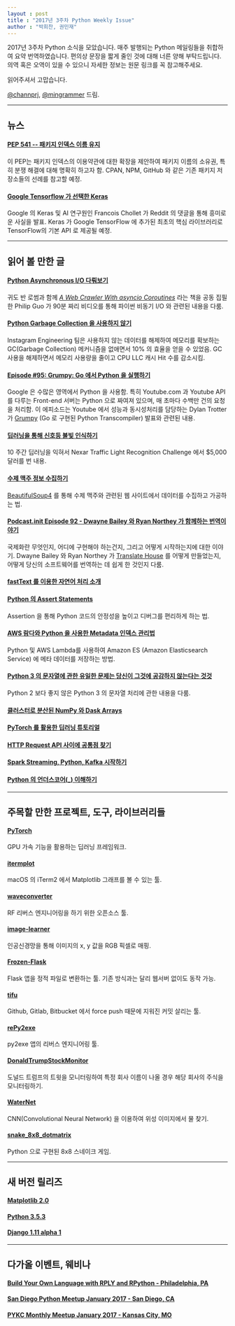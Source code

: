 ```yaml
---
layout : post
title : "2017년 3주차 Python Weekly Issue"
author : "박희찬, 권민재" 
---
```


2017년 3주차 Python 소식을 모았습니다. 매주 발행되는 Python 메일링들을 취합하여 요약 번역하였습니다. 편의상 문장을 짧게 줄인 것에 대해 너른 양해 부탁드립니다. 의역 혹은 오역이 있을 수 있으니 자세한 정보는 원문 링크를 꼭 참고해주세요.

읽어주셔서 고맙습니다.

[@channprj](https://twitter.com/channrpj), [@mingrammer](https://twitter.com/mingrammer) 드림.

----

## 뉴스

#### [PEP 541 -- 패키지 인덱스 이름 유지](https://www.python.org/dev/peps/pep-0541/)
이 PEP는 패키지 인덱스의 이용약관에 대한 확장을 제안하여 패키지 이름의 소유권, 특히 분쟁 해결에 대해 명확히 하고자 함. CPAN, NPM, GitHub 와 같은 기존 패키지 저장소들의 선례를 참고할 예정.

#### [Google Tensorflow 가 선택한 Keras](http://www.fast.ai/2017/01/03/keras/)
Google 의 Keras 및 AI 연구원인 Francois Chollet 가 Reddit 의 댓글을 통해 흥미로운 사실을 발표. Keras 가 Google TensorFlow 에 추가된 최초의 핵심 라이브러리로 TensorFlow의 기본 API 로 제공될 예정.

----

## 읽어 볼 만한 글

#### [Python Asynchronous I/O 다뤄보기](http://pgbovine.net/python-async-io-walkthrough.htm)
귀도 반 로썸과 함께 _[A Web Crawler With asyncio Coroutines](http://www.aosabook.org/en/500L/a-web-crawler-with-asyncio-coroutines.html)_ 라는 책을 공동 집필한 Philip Guo 가 90분 짜리 비디오를 통해 파이썬 비동기 I/O 와 관련된 내용을 다룸.

#### [Python Garbage Collection 을 사용하지 않기 ](https://engineering.instagram.com/dismissing-python-garbage-collection-at-instagram-4dca40b29172#.kgk00t4nq)
Instagram Engineering 팀은 사용하지 않는 데이터를 해제하여 메모리를 확보하는 GC(Garbage Collection) 메커니즘을 없애면서 10% 의 효율을 얻을 수 있었음. GC 사용을 해제하면서 메모리 사용량을 줄이고 CPU LLC 캐시 Hit 수를 감소시킴.

#### [Episode #95: Grumpy: Go 에서 Python 을 실행하기](https://talkpython.fm/episodes/show/95/grumpy-running-python-on-go)
Google 은 수많은 영역에서 Python 을 사용함. 특히 Youtube.com 과 Youtube API 를 다루는 Front-end 서버는 Python 으로 짜여져 있으며, 매 초마다 수백만 건의 요청을 처리함. 이 에피소드는 Youtube 에서 성능과 동시성처리를 담당하는 Dylan Trotter 가 [Grumpy](https://github.com/google/grumpy) (Go 로 구현된 Python Transcompiler) 발표와 관련된 내용.

#### [딥러닝을 통해 신호등 불빛 인식하기](https://medium.freecodecamp.com/recognizing-traffic-lights-with-deep-learning-23dae23287cc#.ddip10vrf)
10 주간 딥러닝을 익혀서 Nexar Traffic Light Recognition Challenge 에서 $5,000 달러를 번 내용.

#### [수제 맥주 정보 수집하기](http://www.jeannicholashould.com/python-web-scraping-tutorial-for-craft-beers.html)
[BeautifulSoup4](https://www.crummy.com/software/BeautifulSoup/) 를 통해 수제 맥주와 관련된 웹 사이트에서 데이터를 수집하고 가공하는 법.

#### [Podcast.__init__ Episode 92 - Dwayne Bailey 와 Ryan Northey 가 함께하는 번역이야기](https://www.podcastinit.com/episode-92-translate-house-with-dwayne-bailey-and-ryan-northey/)
국제화란 무엇인지, 어디에 구현해야 하는건지, 그리고 어떻게 시작하는지에 대한 이야기. Dwayne Bailey 와 Ryan Northey 가 [Translate House](http://translatehouse.org/) 를 어떻게 만들었는지, 어떻게 당신의 소프트웨어를 번역하는 데 쉽게 한 것인지 다룸.

#### [fastText 를 이용한 자연어 처리 소개](https://github.com/miguelgfierro/sciblog_support/blob/master/Intro_to_NLP_with_fastText/Intro_to_NLP.ipynb)

#### [Python 의 Assert Statements](https://dbader.org/blog/python-assert-tutorial)
Assertion 을 통해 Python 코드의 안정성을 높이고 디버그를 편리하게 하는 법.

#### [AWS 람다와 Python 을 사용한 Metadata 인덱스 관리법](https://aws.amazon.com/ko/blogs/database/indexing-metadata-in-amazon-elasticsearch-service-using-aws-lambda-and-python/)
Python 및 AWS Lambda를 사용하여 Amazon ES (Amazon Elasticsearch Service) 에 메타 데이터를 저장하는 방법.

#### [Python 3 의 문자열에 관한 유일한 문제는 당신이 그것에 공감하지 않는다는 것것](http://sircmpwn.github.io/2017/01/13/The-problem-with-Python-3.html)
Python 2 보다 좋지 않은 Python 3 의 문자열 처리에 관한 내용을 다룸.

#### [클러스터로 분산된 NumPy 와 Dask Arrays](http://matthewrocklin.com/blog/work/2017/01/17/dask-images)


#### [PyTorch 를 활용한 딥러닝 튜토리얼](https://iamtrask.github.io/2017/01/15/pytorch-tutorial/)


#### [HTTP Request API 사이에 공통점 찾기](https://snarky.ca/looking-for-commonality-among-http-request-apis/)


#### [Spark Streaming, Python, Kafka 시작하기](https://www.rittmanmead.com/blog/2017/01/getting-started-with-spark-streaming-with-python-and-kafka/)


#### [Python 의 언더스코어(_) 이해하기](https://hackernoon.com/understanding-the-underscore-of-python-309d1a029edc#.tma303a5z)


----

## 주목할 만한 프로젝트, 도구, 라이브러리들

#### [PyTorch](http://pytorch.org/)
GPU 가속 기능을 활용하는 딥러닝 프레임워크.

#### [itermplot](https://github.com/daleroberts/itermplot)
macOS 의 iTerm2 에서 Matplotlib 그래프를 볼 수 있는 툴.

#### [waveconverter](https://github.com/paulgclark/waveconverter)
RF 리버스 엔지니어링을 하기 위한 오픈소스 툴.

#### [image-learner](https://github.com/schenker/image-learner/)
인공신경망을 통해 이미지의 x, y 값을 RGB 픽셀로 매핑.

#### [Frozen-Flask](https://github.com/Frozen-Flask/Frozen-Flask)
Flask 앱을 정적 파일로 변환하는 툴. 기존 방식과는 달리 웹서버 없이도 동작 가능.

#### [tifu](https://github.com/c0riolis/tifu)
Github, Gitlab, Bitbucket 에서 force push 때문에 지워진 커밋 살리는 툴.

#### [rePy2exe](https://github.com/4w4k3/rePy2exe)
py2exe 앱의 리버스 엔지니어링 툴.

#### [DonaldTrumpStockMonitor](https://github.com/Mhyles/DonaldTrumpStockMonitor)
도널드 트럼프의 트윗을 모니터링하여 특정 회사 이름이 나올 경우 해당 회사의 주식을 모니터링하기.

#### [WaterNet](https://github.com/treigerm/WaterNet)
CNN(Convolutional Neural Network) 을 이용하여 위성 이미지에서 물 찾기.

#### [snake_8x8_dotmatrix](https://github.com/lucasbrambrink/snake_8x8_dotmatrix)
Python 으로 구현된 8x8 스네이크 게임.

----

## 새 버전 릴리즈

#### [Matplotlib 2.0](https://github.com/matplotlib/matplotlib/releases)

#### [Python 3.5.3](https://www.python.org/downloads/release/python-353/)

#### [Django 1.11 alpha 1](https://www.djangoproject.com/weblog/2017/jan/17/django-111-alpha-1/)

----

## 다가올 이벤트, 웨비나

#### [Build Your Own Language with RPLY and RPython - Philadelphia­, PA](https://www.meetup.com/ko-KR/phillypug/events/236726527/?eventId=236726527)

#### [San Diego Python Meetup January 2017 - San Diego, CA](https://www.meetup.com/ko-KR/pythonsd/events/236030102/?eventId=236030102&chapter_analytics_code=UA-40853911-1)

#### [PYKC Monthly Meetup January 2017 - Kansas City, MO](https://www.meetup.com/ko-KR/pythonkc/events/232904085/?eventId=232904085)

